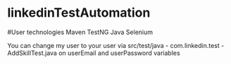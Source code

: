 # linkedinTestAutomation

#User technologies
Maven
TestNG
Java
Selenium


You can change my user to your user via src/test/java - com.linkedin.test - AddSkillTest.java on userEmail and userPassword variables
